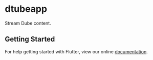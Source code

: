 # dtubeapp

Stream Dube content.

## Getting Started

For help getting started with Flutter, view our online
[documentation](https://flutter.io/).
